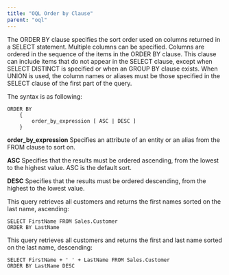 ```yaml
---
title: "OQL Order by Clause"
parent: "oql"
---
```

The ORDER BY clause specifies the sort order used on columns returned in a SELECT statement. Multiple columns can be specified. Columns are ordered in the sequence of the items in the ORDER BY clause.
This clause can include items that do not appear in the SELECT clause, except when SELECT DISTINCT is specified or when an GROUP BY clause exists. When UNION is used, the column names or aliases must be those specified in the SELECT clause of the first part of the query.

The syntax is as following:

```
ORDER BY
    {
        order_by_expression [ ASC | DESC ]
    }

```

**order_by_expression**
Specifies an attribute of an entity or an alias from the FROM clause to sort on.

**ASC**
Specifies that the results must be ordered ascending, from the lowest to the highest value. ASC is the default sort.

**DESC**
Specifies that the results must be ordered descending, from the highest to the lowest value.

This query retrieves all customers and returns the first names sorted on the last name, ascending:

```
SELECT FirstName FROM Sales.Customer
ORDER BY LastName
```

This query retrieves all customers and returns the first and last name sorted on the last name, descending:

```
SELECT FirstName + ' ' + LastName FROM Sales.Customer
ORDER BY LastName DESC
```
